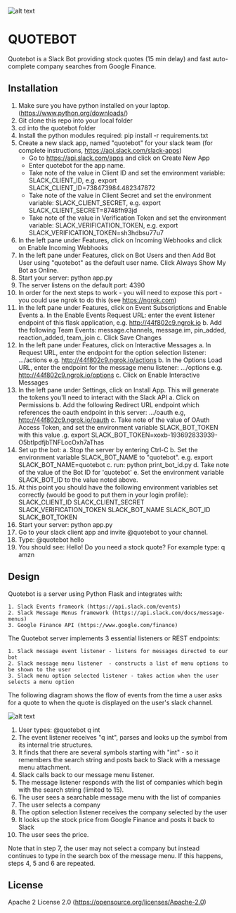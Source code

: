 ![alt text](http://pluralconcepts.com/images/quotebot.jpg "Quotebot")
<h1>QUOTEBOT</h1>

Quotebot is a Slack Bot providing stock quotes (15 min delay) and fast auto-complete company searches from Google Finance.

Installation
------------

   1. Make sure you have python installed on your laptop. (https://www.python.org/downloads/)
   2. Git clone this repo into your local folder
   3. cd into the quotebot folder
   4. Install the python modules required: pip install -r requirements.txt
   5. Create a new slack app, named "quotebot" for your slack team (for complete instructions, https://api.slack.com/slack-apps)
      * Go to https://api.slack.com/apps and click on Create New App
      * Enter quotebot for the app name.
      * Take note of the value in Client ID and set the environment variable:  SLACK_CLIENT_ID, e.g. export SLACK_CLIENT_ID=738473984.482347872
      * Take note of the value in Client Secret and set the environment variable: SLACK_CLIENT_SECRET, e.g. export SLACK_CLIENT_SECRET=8748fh93jd
      * Take note of the value in Verification Token and set the environment variable: SLACK_VERIFICATION_TOKEN, e.g. export SLACK_VERIFICATION_TOKEN=sh3hdbsu77u7
   6. In the left pane under Features, click on Incoming Webhooks and click on Enable Incoming Webhooks	
   7. In the left pane under Features, click on Bot Users and then Add Bot User using "quotebot" as the default user name. Click Always Show My Bot as Online.
   8. Start your server: python app.py
   9. The server listens on the default port: 4390
   10. In order for the next steps to work - you will need to expose this port - you could use ngrok to do this (see https://ngrok.com)
   11. In the left pane under Features, click on Event Subscriptions and Enable Events
        a. In the Enable Events Request URL: enter the event listener endpoint of this flask application, e.g. http://44f802c9.ngrok.io
        b. Add the following Team Events:  message.channels, message.im, pin_added, reaction_added, team_join
	c. Click Save Changes
   12. In the left pane under Features, click on Interactive Messages
        a. In Request URL, enter the endpoint for the option selection listener: .../actions e.g. http://44f802c9.ngrok.io/actions
	b. In the Options Load URL, enter the endpoint for the message menu listener: .../options e.g. http://44f802c9.ngrok.io/options
	c. Click on Enable Interactive Messages
   13. In the left pane under Settings, click on Install App. This will generate the tokens you'll need to interact with the Slack API
        a. Click on Permissions
        b. Add the following Redirect URL endpoint which references the oauth endpoint in this server: .../oauth e.g, http://44f802c9.ngrok.io/oauth
	c. Take note of the value of OAuth Access Token, and set the environment variable SLACK_BOT_TOKEN with this value .g. export SLACK_BOT_TOKEN=xoxb-193692833939-O5btIpdfjbTNFLocOxh7aThas
   14. Set up the bot:
        a. Stop the server by entering Ctrl-C
        b. Set the environment variable SLACK_BOT_NAME to "quotebot". e.g. export SLACK_BOT_NAME=quotebot
        c. run: python print_bot_id.py
	d. Take note of the value of the Bot ID for 'quotebot'
	e. Set the environment variable SLACK_BOT_ID to the value noted above.
   15. At this point you should have the following environment variables set correctly (would be good to put them in your login profile):
        SLACK_CLIENT_ID
        SLACK_CLIENT_SECRET
        SLACK_VERIFICATION_TOKEN
        SLACK_BOT_NAME
        SLACK_BOT_ID
        SLACK_BOT_TOKEN
   16. Start your server: python app.py
   17. Go to your slack client app and invite @quotebot to your channel.
   18. Type: @quotebot hello
   19. You should see:  Hello! Do you need a stock quote? For example type: q amzn

Design
------

Quotebot is a server using Python Flask and integrates with:

    1. Slack Events frameork (https://api.slack.com/events)
    2. Slack Message Menus framework (https://api.slack.com/docs/message-menus)
    3. Google Finance API (https://www.google.com/finance)

The Quotebot server implements 3 essential listeners or REST endpoints:

    1. Slack message event listener - listens for messages directed to our bot
    2. Slack message menu listener  - constructs a list of menu options to be shown to the user
    3. Slack menu option selected listener - takes action when the user selects a menu option

The following diagram shows the flow of events from the time a user asks for a quote to when the quote is displayed on the user's slack channel.

![alt text](http://pluralconcepts.com/images/quotebot-design.jpg "Quotebot Design")

   1. User types: @quotebot q int
   2. The event listener receives "q int", parses and looks up the symbol from its internal trie structures.
   3. It finds that there are several symbols starting with "int" - so it remembers the search string and posts back to Slack with a message menu attachment.
   4. Slack calls back to our message menu listener.
   5. The message listener responds with the list of companies which begin with the search string (limited to 15).
   6. The user sees a searchable message menu with the list of companies
   7. The user selects a company
   8. The option selection listener receives the company selected by the user
   9. It looks up the stock price from Google Finance and posts it back to Slack
   10. The user sees the price.

Note that in step 7, the user may not select a company but instead continues to type in the search box of the message menu.
If this happens, steps 4, 5 and 6 are repeated.

License
-------
Apache 2 License 2.0 (https://opensource.org/licenses/Apache-2.0)